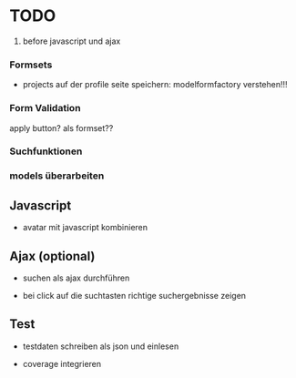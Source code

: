 # TODO

1. before javascript und ajax

### Formsets

- projects auf der profile seite speichern:
modelformfactory verstehen!!!

### Form Validation

apply button? als formset??


### Suchfunktionen


### models überarbeiten


## Javascript

- avatar mit javascript kombinieren

## Ajax (optional)

- suchen als ajax durchführen

- bei click auf die suchtasten richtige suchergebnisse zeigen

## Test

- testdaten schreiben als json und einlesen

- coverage integrieren



